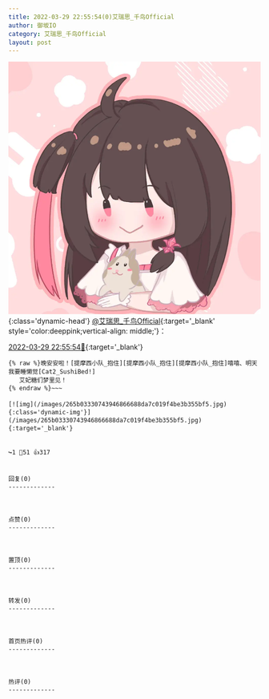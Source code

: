 ```yaml
---
title: 2022-03-29 22:55:54(0)艾瑞思_千鸟Official
author: 御坂IO
category: 艾瑞思_千鸟Official
layout: post
---
```


![img](/images/7e08840c56f251de28bdf766b647bd5fe9a5d50a.jpg){:class='dynamic-head'}
[@艾瑞思_千鸟Official](https://space.bilibili.com/1090010845/dynamic){:target='_blank' style='color:deeppink;vertical-align: middle;'}：

[2022-03-29 22:55:54🔗](https://t.bilibili.com/643074088827355142){:target='_blank'}

~~~
{% raw %}晚安安啦！[提摩西小队_抱住][提摩西小队_抱住][提摩西小队_抱住]嘻嘻、明天我要睡懒觉[Cat2_SushiBed!]
   艾妃糖们梦里见！
{% endraw %}~~~

[![img](/images/265b03330743946866688da7c019f4be3b355bf5.jpg){:class='dynamic-img'}](/images/265b03330743946866688da7c019f4be3b355bf5.jpg){:target='_blank'}


↪️1 💬51 👍317


回复(0)
-------------



点赞(0)
-------------



置顶(0)
-------------



转发(0)
-------------



首页热评(0)
-------------



热评(0)
-------------



